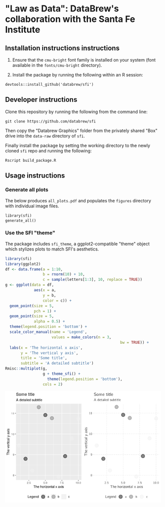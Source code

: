 
<!-- README.md is generated from README.Rmd. Please edit that file -->
"Law as Data": DataBrew's collaboration with the Santa Fe Institute
===================================================================

Installation instructions instructions
--------------------------------------

1.  Ensure that the `cmu-bright` font family is installed on your system (font available in the `fonts/cmu-bright` directory).

2.  Install the package by running the following within an R session:

<!-- -->

    devtools::install_github('databrew/sfi')

Developer instructions
----------------------

Clone this repository by running the following from the command line:

    git clone https://github.com/databrew/sfi

Then copy the "Databrew Graphics" folder from the privately shared "Box" drive into the `data-raw` directory of `sfi`.

Finally install the package by setting the working directory to the newly cloned `sfi` repo and running the following:

    Rscript build_package.R

Usage instructions
------------------

### Generate all plots

The below produces `all_plots.pdf` and populates the `figures` directory with individual image files.

    library(sfi)
    generate_all()

### Use the SFI "theme"

The package includes `sfi_theme`, a ggplot2-compatible "theme" object which stylizes plots to match SFI's aesthetics.

``` r
library(sfi)
library(ggplot2)
df <- data.frame(a = 1:10,
                 b = rnorm(10) + 10,
                 c = sample(letters[1:3], 10, replace = TRUE))
g <- ggplot(data = df,
             aes(x = a,
                 y = b,
                 color = c)) +
  geom_point(size = 5,
             pch = 1) +
  geom_point(size = 5,
             alpha = 0.5) +
  theme(legend.position = 'bottom') +
  scale_color_manual(name = 'Legend',
                     values = make_colors(n = 3,
                                                    bw = TRUE)) +
  labs(x = 'The horizontal x axis',
       y = 'The vertical y axis',
       title = 'Some title',
       subtitle = 'A detailed subtitle')
Rmisc::multiplot(g,
                 g + theme_sfi() +
                   theme(legend.position = 'bottom'),
                 cols = 2)
```

![](README-unnamed-chunk-2-1.png)

